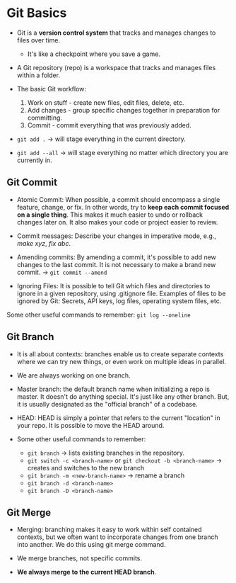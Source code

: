 # Git Basics
- Git is a **version control system** that tracks and manages changes to files over time.
   - It's like a checkpoint where you save a game.

- A Git repository (repo) is a workspace that tracks and manages files within a folder.

- The basic Git workflow:
   1. Work on stuff - create new files, edit files, delete, etc.
   2. Add changes - group specific changes together in preparation for committing.
   3. Commit - commit everything that was previously added.

- `git add .` &rarr; will stage everything in the current directory.

- `git add --all` &rarr; will stage everything no matter which directory you are currently in.

## Git Commit
- Atomic Commit: When possible, a commit should encompass a single feature, change, or fix. In other words, try to **keep each commit focused on a single thing**. This makes it much easier to undo or rollback changes later on. It also makes your code or project easier to review.

- Commit messages: Describe your changes in imperative mode, e.g., *make xyz*, *fix abc*.

- Amending commits: By amending a commit, it's possible to add new changes to the last commit. It is not necessary to make a brand new commit. &rarr; `git commit --amend`

- Ignoring Files: It is possible to tell Git which files and directories to ignore in a given repository, using .gitignore file. Examples of files to be ignored by Git: Secrets, API keys, log files, operating system files, etc.

Some other useful commands to remember: `git log --oneline`

## Git Branch
- It is all about contexts: branches enable us to create separate contexts where we can try new things, or even work on multiple ideas in parallel.

- We are always working on one branch.

- Master branch: the default branch name when initializing a repo is master. It doesn't do anything special. It's just like any other branch. But, it is usually designated as the "official branch" of a codebase.

- HEAD: HEAD is simply a pointer that refers to the current "location" in your repo. It is possible to move the HEAD around.

- Some other useful commands to remember:
   - `git branch` &rarr; lists existing branches in the repository.
   - `git switch -c <branch-name>` or `git checkout -b <branch-name>` &rarr; creates and switches to the new branch
   - `git branch -m <new-branch-name>` &rarr; rename a branch
   - `git branch -d <branch-name>`
   - `git branch -D <branch-name>`


## Git Merge
- Merging: branching makes it easy to work within self contained contexts, but we often want to incorporate changes from one branch into another. We do this using git merge command.

- We merge branches, not specific commits.

- **We always merge to the current HEAD branch**.

